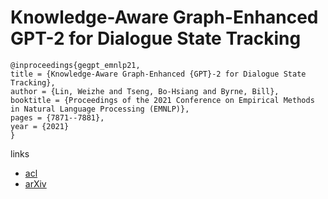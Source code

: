 # Knowledge-Aware Graph-Enhanced GPT-2 for Dialogue State Tracking

```
@inproceedings{gegpt_emnlp21,
title = {Knowledge-Aware Graph-Enhanced {GPT}-2 for Dialogue State Tracking},
author = {Lin, Weizhe and Tseng, Bo-Hsiang and Byrne, Bill},
booktitle = {Proceedings of the 2021 Conference on Empirical Methods in Natural Language Processing (EMNLP)},
pages = {7871--7881},
year = {2021}
}
```

links
- [acl](https://aclanthology.org/2021.emnlp-main.620)
- [arXiv](https://arxiv.org/abs/2104.04466)
